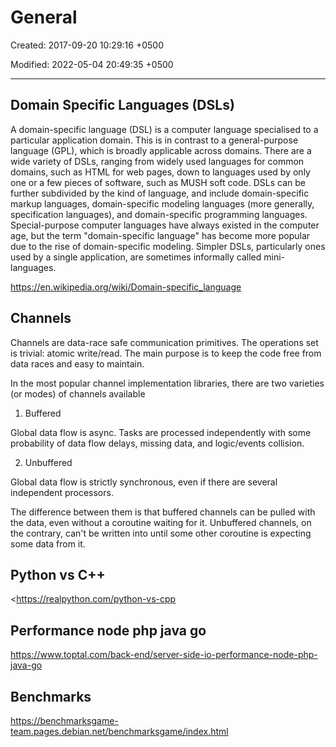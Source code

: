 # General

Created: 2017-09-20 10:29:16 +0500

Modified: 2022-05-04 20:49:35 +0500

---

## Domain Specific Languages (DSLs)

A domain-specific language (DSL) is a computer language specialised to a particular application domain. This is in contrast to a general-purpose language (GPL), which is broadly applicable across domains. There are a wide variety of DSLs, ranging from widely used languages for common domains, such as HTML for web pages, down to languages used by only one or a few pieces of software, such as MUSH soft code. DSLs can be further subdivided by the kind of language, and include domain-specific markup languages, domain-specific modeling languages (more generally, specification languages), and domain-specific programming languages. Special-purpose computer languages have always existed in the computer age, but the term "domain-specific language" has become more popular due to the rise of domain-specific modeling. Simpler DSLs, particularly ones used by a single application, are sometimes informally called mini-languages.

<https://en.wikipedia.org/wiki/Domain-specific_language>

## Channels

Channels are data-race safe communication primitives. The operations set is trivial: atomic write/read. The main purpose is to keep the code free from data races and easy to maintain.

In the most popular channel implementation libraries, there are two varieties (or modes) of channels available

1.  Buffered

Global data flow is async. Tasks are processed independently with some probability of data flow delays, missing data, and logic/events collision.

2.  Unbuffered

Global data flow is strictly synchronous, even if there are several independent processors.

The difference between them is that buffered channels can be pulled with the data, even without a coroutine waiting for it. Unbuffered channels, on the contrary, can't be written into until some other coroutine is expecting some data from it.

## Python vs C++

<https://realpython.com/python-vs-cpp

## Performance node php java go

<https://www.toptal.com/back-end/server-side-io-performance-node-php-java-go>

## Benchmarks

<https://benchmarksgame-team.pages.debian.net/benchmarksgame/index.html>
